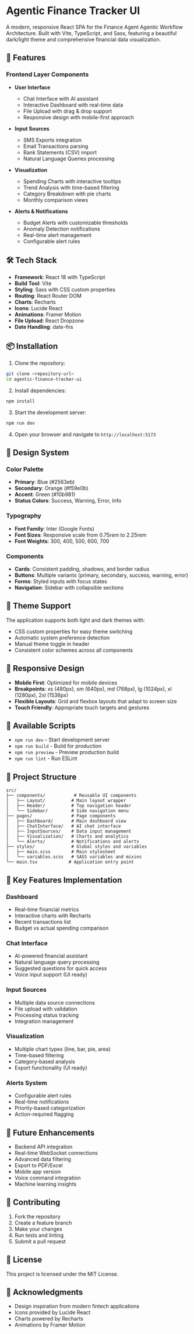 # Agentic Finance Tracker UI

A modern, responsive React SPA for the Finance Agent Agentic Workflow Architecture. Built with Vite, TypeScript, and Sass, featuring a beautiful dark/light theme and comprehensive financial data visualization.

## 🚀 Features

### Frontend Layer Components

- **User Interface**
  - Chat Interface with AI assistant
  - Interactive Dashboard with real-time data
  - File Upload with drag & drop support
  - Responsive design with mobile-first approach

- **Input Sources**
  - SMS Exports integration
  - Email Transactions parsing
  - Bank Statements (CSV) import
  - Natural Language Queries processing

- **Visualization**
  - Spending Charts with interactive tooltips
  - Trend Analysis with time-based filtering
  - Category Breakdown with pie charts
  - Monthly comparison views

- **Alerts & Notifications**
  - Budget Alerts with customizable thresholds
  - Anomaly Detection notifications
  - Real-time alert management
  - Configurable alert rules

## 🛠️ Tech Stack

- **Framework**: React 18 with TypeScript
- **Build Tool**: Vite
- **Styling**: Sass with CSS custom properties
- **Routing**: React Router DOM
- **Charts**: Recharts
- **Icons**: Lucide React
- **Animations**: Framer Motion
- **File Upload**: React Dropzone
- **Date Handling**: date-fns

## 📦 Installation

1. Clone the repository:

```bash
git clone <repository-url>
cd agentic-finance-tracker-ui
```

2. Install dependencies:

```bash
npm install
```

3. Start the development server:

```bash
npm run dev
```

4. Open your browser and navigate to `http://localhost:5173`

## 🎨 Design System

### Color Palette

- **Primary**: Blue (#2563eb)
- **Secondary**: Orange (#f59e0b)
- **Accent**: Green (#10b981)
- **Status Colors**: Success, Warning, Error, Info

### Typography

- **Font Family**: Inter (Google Fonts)
- **Font Sizes**: Responsive scale from 0.75rem to 2.25rem
- **Font Weights**: 300, 400, 500, 600, 700

### Components

- **Cards**: Consistent padding, shadows, and border radius
- **Buttons**: Multiple variants (primary, secondary, success, warning, error)
- **Forms**: Styled inputs with focus states
- **Navigation**: Sidebar with collapsible sections

## 🌙 Theme Support

The application supports both light and dark themes with:

- CSS custom properties for easy theme switching
- Automatic system preference detection
- Manual theme toggle in header
- Consistent color schemes across all components

## 📱 Responsive Design

- **Mobile First**: Optimized for mobile devices
- **Breakpoints**: xs (480px), sm (640px), md (768px), lg (1024px), xl (1280px), 2xl (1536px)
- **Flexible Layouts**: Grid and flexbox layouts that adapt to screen size
- **Touch Friendly**: Appropriate touch targets and gestures

## 🔧 Available Scripts

- `npm run dev` - Start development server
- `npm run build` - Build for production
- `npm run preview` - Preview production build
- `npm run lint` - Run ESLint

## 📁 Project Structure

```
src/
├── components/           # Reusable UI components
│   ├── Layout/          # Main layout wrapper
│   ├── Header/          # Top navigation header
│   └── Sidebar/         # Side navigation menu
├── pages/               # Page components
│   ├── Dashboard/       # Main dashboard view
│   ├── ChatInterface/   # AI chat interface
│   ├── InputSources/    # Data input management
│   ├── Visualization/   # Charts and analytics
│   └── Alerts/          # Notifications and alerts
├── styles/              # Global styles and variables
│   ├── main.scss        # Main stylesheet
│   └── variables.scss   # SASS variables and mixins
└── main.tsx            # Application entry point
```

## 🎯 Key Features Implementation

### Dashboard

- Real-time financial metrics
- Interactive charts with Recharts
- Recent transactions list
- Budget vs actual spending comparison

### Chat Interface

- AI-powered financial assistant
- Natural language query processing
- Suggested questions for quick access
- Voice input support (UI ready)

### Input Sources

- Multiple data source connections
- File upload with validation
- Processing status tracking
- Integration management

### Visualization

- Multiple chart types (line, bar, pie, area)
- Time-based filtering
- Category-based analysis
- Export functionality (UI ready)

### Alerts System

- Configurable alert rules
- Real-time notifications
- Priority-based categorization
- Action-required flagging

## 🚀 Future Enhancements

- Backend API integration
- Real-time WebSocket connections
- Advanced data filtering
- Export to PDF/Excel
- Mobile app version
- Voice command integration
- Machine learning insights

## 🤝 Contributing

1. Fork the repository
2. Create a feature branch
3. Make your changes
4. Run tests and linting
5. Submit a pull request

## 📄 License

This project is licensed under the MIT License.

## 🙏 Acknowledgments

- Design inspiration from modern fintech applications
- Icons provided by Lucide React
- Charts powered by Recharts
- Animations by Framer Motion
